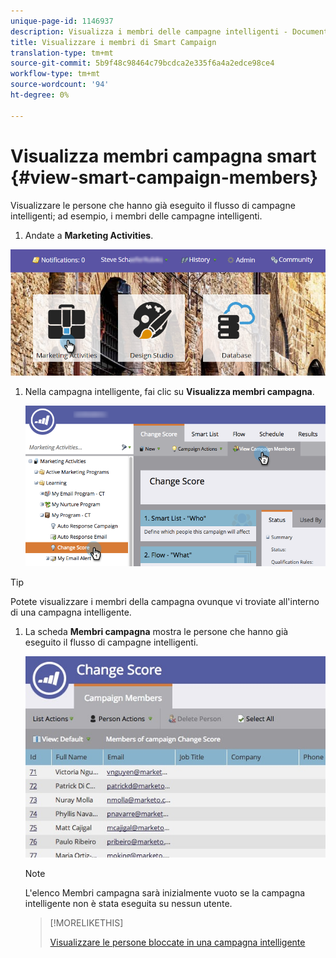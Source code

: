 ```yaml
---
unique-page-id: 1146937
description: Visualizza i membri delle campagne intelligenti - Documenti Marketo - Documentazione prodotto
title: Visualizzare i membri di Smart Campaign
translation-type: tm+mt
source-git-commit: 5b9f48c98464c79bcdca2e335f6a4a2edce98ce4
workflow-type: tm+mt
source-wordcount: '94'
ht-degree: 0%

---
```



# Visualizza membri campagna smart {#view-smart-campaign-members}

Visualizzare le persone che hanno già eseguito il flusso di campagne intelligenti; ad esempio, i membri delle campagne intelligenti.

1. Andate a **Marketing Activities**.

![](assets/login-marketing-activities.png)

1. Nella campagna intelligente, fai clic su **Visualizza membri campagna**.

   ![](assets/changescore-hands.png)

>[!TIP]
>
>Potete visualizzare i membri della campagna ovunque vi troviate all&#39;interno di una campagna intelligente.

1. La scheda **Membri campagna** mostra le persone che hanno già eseguito il flusso di campagne intelligenti.

   ![](assets/smartcampaignheader-complete.jpg)

   >[!NOTE]
   >
   >L&#39;elenco Membri campagna sarà inizialmente vuoto se la campagna intelligente non è stata eseguita su nessun utente.

   >[!MORELIKETHIS]
   >
   >[Visualizzare le persone bloccate in una campagna intelligente](/help/marketo/product-docs/core-marketo-concepts/smart-campaigns/smart-campaign-data/view-blocked-people-in-a-smart-campaign.md)

